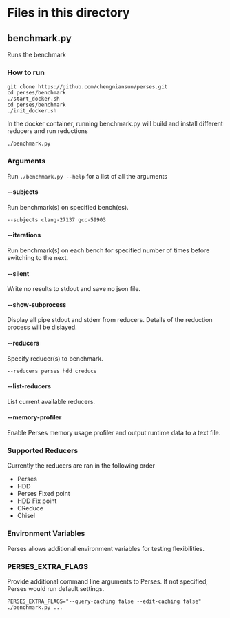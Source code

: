 # Files in this directory

## benchmark.py

Runs the benchmark 

### How to run

```shell
git clone https://github.com/chengniansun/perses.git
cd perses/benchmark
./start_docker.sh
cd perses/benchmark
./init_docker.sh
```
In the docker container, running benchmark.py will build and install different reducers and run reductions 
```shell
./benchmark.py
```

### Arguments
Run ```./benchmark.py --help``` for a list of all the arguments

#### --subjects
Run benchmark(s) on specified bench(es). 
```
--subjects clang-27137 gcc-59903
```

#### --iterations
Run benchmark(s) on each bench for specified number of times before switching to the next.

#### --silent
Write no results to stdout and save no json file.

#### --show-subprocess
Display all pipe stdout and stderr from reducers. Details of the reduction process will be dislayed.

#### --reducers
Specify reducer(s) to benchmark. 
```
--reducers perses hdd creduce
```

#### --list-reducers
List current available reducers.

#### --memory-profiler
Enable Perses memory usage profiler and output runtime data to a text file.

### Supported Reducers
Currently the reducers are ran in the following order
* Perses
* HDD
* Perses Fixed point
* HDD Fix point
* CReduce
* Chisel

### Environment Variables
Perses allows additional environment variables for testing flexibilities.

### PERSES_EXTRA_FLAGS
Provide additional command line arguments to Perses. If not specified, Perses would run default settings.
```
PERSES_EXTRA_FLAGS="--query-caching false --edit-caching false" ./benchmark.py ...
```


